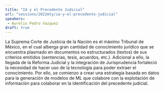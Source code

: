 ```yaml
---
title: "IA y el Precedente Judicial"
url: "sessions/2022mty/ia-y-el-precedente-judicial"
speakers:
 - Aurelio Pedro Vazquez
draft: true
---
```


La Suprema Corte de Justicia de la Nación es el máximo Tribunal de México, en el cual alberga gran cantidad de conocimiento jurídico que se encuentra plasmado en documentos no estructurados (textos) de sus criterios emitidos (sentencias, tesis, acuerdos, etc.). Adicional a ello, la llegada de la Reforma Judicial y la integración de Jurisprudencia fortaleció la necesidad de hacer uso de la tecnología para poder extraer el conocimiento.  Por ello, se comienzo a crear una estrategia basada en datos para la generación de modelos de ML que colabore con la explotación de información para colaborar en la identificación del precedente judicial.